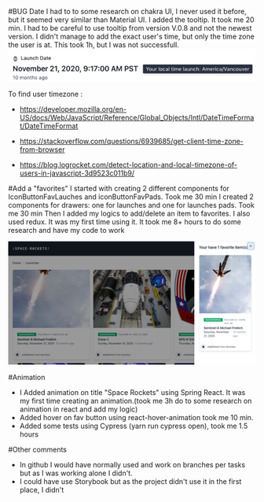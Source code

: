 #BUG Date
I had to to some research on chakra UI, I never used it before, but it seemed very similar than Material UI. I added the tooltip. It took me 20 min. I had to be careful to use tooltip from version V.0.8 and not the newest version.
I didn't manage to add the exact user's time, but only the time zone the user is at. This took 1h, but I was not successfull. 
![](Tooltip.png)


To find user timezone : 
- https://developer.mozilla.org/en-US/docs/Web/JavaScript/Reference/Global_Objects/Intl/DateTimeFormat/DateTimeFormat

- https://stackoverflow.com/questions/6939685/get-client-time-zone-from-browser

- https://blog.logrocket.com/detect-location-and-local-timezone-of-users-in-javascript-3d9523c011b9/

#Add a "favorites"
I started with creating 2 different components for IconButtonFavLauches and iconButtonFavPads. Took me 30 min
I created 2 components for drawers: one for launches and one for launches pads. Took me 30 min
Then I added my logics to add/delete an item to favorites. I also used redux. It was my first time using it. It took me 8+ hours to do some research and have my code to work

![](Fav.png)


#Animation
- I Added animation on title "Space Rockets" using Spring React. It was my first time creating an animation.(took me 3h do to some research on animation in react and add my logic)
- Added hover on fav button using react-hover-animation took me 10 min.
- Added some tests using Cypress (yarn run cypress open), took me 1.5 hours


#Other comments
- In github I would have normally used and work on branches per tasks but as I was working alone I didn't.
- I could have use Storybook but as the project didn't use it in the first place, I didn't